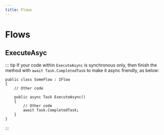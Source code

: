 ```yaml
---
title: Flows
---
```


# Flows

## ExecuteAsyc

::: tip
If your code within `ExecuteAsync` is synchronous only, then finish the method with `await Task.CompletedTask` to make it async friendly, as below:

```cs{8}
public class SomeFlow : IFlow
{
    // Other code

    public async Task ExecuteAsync()
    {
        // Other code
        await Task.CompletedTask;
    }
}
```
:::